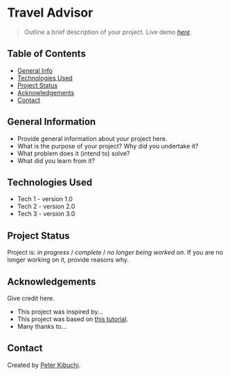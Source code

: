 # Travel Advisor
> Outline a brief description of your project.
> Live demo [_here_](https://peterkibuchi.github.io/.../).

## Table of Contents
* [General Info](#general-information)
* [Technologies Used](#technologies-used)
* [Project Status](#project-status)
* [Acknowledgements](#acknowledgements)
* [Contact](#contact)


## General Information
- Provide general information about your project here.
- What is the purpose of your project? Why did you undertake it?
- What problem does it (intend to) solve?
- What did you learn from it?


## Technologies Used
- Tech 1 - version 1.0
- Tech 2 - version 2.0
- Tech 3 - version 3.0


## Project Status
Project is: _in progress_ / _complete_ / _no longer being worked on_. If you are no longer working on it, provide reasons why.


## Acknowledgements
Give credit here.
- This project was inspired by...
- This project was based on [this tutorial](https://www.example.com).
- Many thanks to...


## Contact
Created by [Peter Kibuchi](https://www.peterkibuchi.com/).
